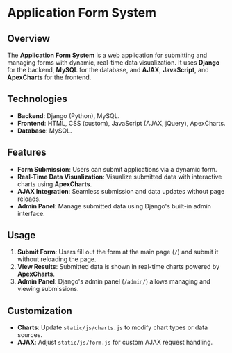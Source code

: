 # Application Form System 

## Overview

The **Application Form System** is a web application for submitting and managing forms with dynamic, real-time data visualization. It uses **Django** for the backend, **MySQL** for the database, and **AJAX**, **JavaScript**, and **ApexCharts** for the frontend.

## Technologies

- **Backend**: Django (Python), MySQL.
- **Frontend**: HTML, CSS (custom), JavaScript (AJAX, jQuery), ApexCharts.
- **Database**: MySQL.

## Features

- **Form Submission**: Users can submit applications via a dynamic form.
- **Real-Time Data Visualization**: Visualize submitted data with interactive charts using **ApexCharts**.
- **AJAX Integration**: Seamless submission and data updates without page reloads.
- **Admin Panel**: Manage submitted data using Django's built-in admin interface.

## Usage

1. **Submit Form**: Users fill out the form at the main page (`/`) and submit it without reloading the page.
2. **View Results**: Submitted data is shown in real-time charts powered by **ApexCharts**.
3. **Admin Panel**: Django's admin panel (`/admin/`) allows managing and viewing submissions.

## Customization

- **Charts**: Update `static/js/charts.js` to modify chart types or data sources.
- **AJAX**: Adjust `static/js/form.js` for custom AJAX request handling.
